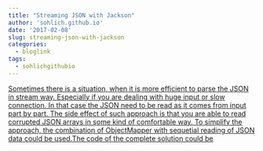```yaml
---
title: "Streaming JSON with Jackson"
author: 'sohlich.github.io'
date: '2017-02-08'
slug: streaming-json-with-jackson
categories:
  - bloglink
tags:
  - sohlichgithubio
---
```


[Sometimes there is a situation, when it is more efficient to parse the JSON in stream way. Especially if you are dealing with huge input or slow connection. In that case the JSON need to be read as it comes from input part by part. The side effect of such approach is that you are able to read corrupted JSON arrays in some kind of comfortable way. To simplify the approach, the combination of ObjectMapper with sequetial reading of JSON data could be used.The code of the complete solution could be<i class="fas fa-external-link-alt"></i>](https://sohlich.github.io/post/jackson/)

